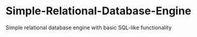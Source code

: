 # Simple-Relational-Database-Engine
Simple relational database engine with basic SQL-like functionality
